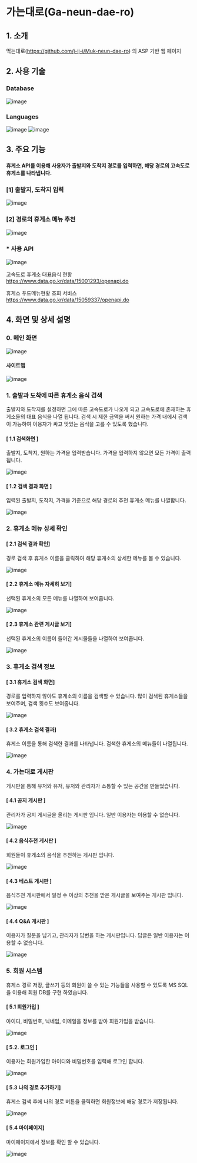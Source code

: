 # 가는대로(Ga-neun-dae-ro)


## 1. 소개
먹는대로(https://github.com/j-ij-i/Muk-neun-dae-ro) 의 ASP 기반 웹 페이지

## 2. 사용 기술
### Database
![image](https://user-images.githubusercontent.com/46212602/95671507-1dbf1880-0bd3-11eb-829f-0ee151269922.png)

### Languages
![image](https://user-images.githubusercontent.com/46212602/95671785-c1a9c380-0bd5-11eb-8d34-0d9e239278a3.png)
![image](https://user-images.githubusercontent.com/46212602/95671509-1ef04580-0bd3-11eb-9755-1a86e914cc42.png)

## 3. 주요 기능
#### 휴게소 API를 이용해 사용자가 출발지와 도착지 경로를 입력하면, 해당 경로의 고속도로 휴게소를 나타냅니다.

### [1] 출발지, 도착지 입력
![image](https://user-images.githubusercontent.com/46212602/95675556-13ad1200-0bf3-11eb-82e7-e9303883950b.png)

### [2] 경로의 휴게소 메뉴 추천
![image](https://user-images.githubusercontent.com/46212602/95677366-fd598300-0bff-11eb-8de8-29fcb30e15fa.png)


### * 사용 API

![image](https://user-images.githubusercontent.com/46212602/95675368-bfedf900-0bf1-11eb-83e0-d0b4d320cb1c.png)

고속도로 휴게소 대표음식 현황
https://www.data.go.kr/data/15001293/openapi.do

휴게소 푸드메뉴현황 조회 서비스
https://www.data.go.kr/data/15059337/openapi.do

## 4. 화면 및 상세 설명
### 0. 메인 화면

![image](https://user-images.githubusercontent.com/46212602/95671525-4a733000-0bd3-11eb-8178-7dbbea61880f.png)

#### 사이트맵

![image](https://user-images.githubusercontent.com/46212602/95672398-624eb200-0bdb-11eb-9f62-4d78abb7864d.png)
### 1. 출발과 도착에 따른 휴게소 음식 검색
출발지와 도착지를 설정하면 그에 따른 고속도로가 나오게 되고 고속도로에 존재하는 휴게소들의 대표 음식을 나열 됩니다. 검색 시 제한 금액을 써서 원하는 가격 내에서 검색이 가능하여 이용자가 싸고 맛있는 음식을 고를 수 있도록 했습니다.

#### [ 1.1 검색화면 ]
출발지, 도착지, 원하는 가격을 입력받습니다. 가격을 입력하지 않으면 모든 가격이 출력됩니다.

![image](https://user-images.githubusercontent.com/46212602/95671558-8c9c7180-0bd3-11eb-937b-8d716dfea765.png)

#### [ 1.2 검색 결과 화면 ]
입력된 출발지, 도착지, 가격을 기준으로 해당 경로의 추천 휴게소 메뉴를 나열합니다.

![image](https://user-images.githubusercontent.com/46212602/95674203-916c2000-0be9-11eb-9b4e-3828ff8819cb.png)


### 2. 휴게소 메뉴 상세 확인


#### [ 2.1 검색 결과 확인]
경로 검색 후 휴게소 이름을 클릭하여 해당 휴게소의 상세한 메뉴를 볼 수 있습니다.

![image](https://user-images.githubusercontent.com/46212602/95672538-89f24a00-0bdc-11eb-8ec1-12b0bddabee1.png)

#### [ 2.2 휴게소 메뉴 자세히 보기]
선택된 휴게소의 모든 메뉴를 나열하여 보여줍니다.

![image](https://user-images.githubusercontent.com/46212602/95672500-3e3fa080-0bdc-11eb-9fa9-9382236a24c8.png)

#### [ 2.3 휴게소 관련 게시글 보기]
선택된 휴게소의 이름이 들어간 게시물들을 나열하여 보여줍니다.

![image](https://user-images.githubusercontent.com/46212602/95672432-b2c60f80-0bdb-11eb-8bb9-572531ac0103.png)


### 3. 휴게소 검색 정보


#### [ 3.1 휴게소 검색 화면]
경로를 입력하지 않아도 휴게소의 이름을 검색할 수 있습니다. 많이 검색된 휴게소들을 보여주며, 검색 횟수도 보여줍니다. 

![image](https://user-images.githubusercontent.com/46212602/95672573-d3429980-0bdc-11eb-8dc8-9dcbdaaabed5.png)

#### [ 3.2 휴게소 검색 결과]
휴게소 이름을 통해 검색한 결과를 나타냅니다. 검색한 휴게소의 메뉴들이 나열됩니다.

![image](https://user-images.githubusercontent.com/46212602/95672607-1dc41600-0bdd-11eb-89dc-91f8301e278b.png)

### 4. 가는대로 게시판
게시판을 통해 유저와 유저, 유저와 관리자가 소통할 수 있는 공간을 만들었습니다.

#### [ 4.1 공지 게시판 ]
관리자가 공지 게시글을 올리는 게시판 입니다. 일반 이용자는 이용할 수 없습니다.

![image](https://user-images.githubusercontent.com/46212602/95671677-c28e2580-0bd4-11eb-8124-3291a09ddac8.png)

#### [ 4.2 음식추천 게시판 ]
회원들이 휴게소의 음식을 추천하는 게시판 입니다.

![image](https://user-images.githubusercontent.com/46212602/95672365-23206100-0bdb-11eb-97b2-f04afa5c53c2.png)

#### [ 4.3 베스트 게시판 ]
음식추천 게시판에서 일정 수 이상의 추천을 받은 게시글을 보여주는 게시판 입니다.

![image](https://user-images.githubusercontent.com/46212602/95671903-f2d6c380-0bd6-11eb-8cc3-1b50bd494394.png)

#### [ 4.4 Q&A 게시판 ]
이용자가 질문을 남기고, 관리자가 답변을 하는 게시판입니다. 답글은 일반 이용자는 이용할 수 없습니다.

![image](https://user-images.githubusercontent.com/46212602/95671894-d8044f00-0bd6-11eb-912e-0b9fc586723c.png)


### 5. 회원 시스템
휴게소 경로 저장, 글쓰기 등의 회원이 쓸 수 있는 기능들을 사용할 수 있도록 MS SQL을 이용해 회원 DB를 구현 하였습니다.

#### [ 5.1 회원가입 ]
아이디, 비밀번호, 닉네임, 이메일을 정보를 받아 회원가입을 받습니다.

![image](https://user-images.githubusercontent.com/46212602/95671538-6c6cb280-0bd3-11eb-9c9d-a62a8b39a538.png)

#### [ 5.2. 로그인 ]
이용자는 회원가입한 아이디와 비밀번호를 입력해 로그인 합니다.

![image](https://user-images.githubusercontent.com/46212602/95671535-6a0a5880-0bd3-11eb-9db6-cbcaf40fdd35.png)

#### [ 5.3 나의 경로 추가하기]
휴게소 검색 후에 나의 경로 버튼을 클릭하면 회원정보에 해당 경로가 저장됩니다.

![image](https://user-images.githubusercontent.com/46212602/95671571-a76ee600-0bd3-11eb-98c7-83f441cf92a3.png)

#### [ 5.4 마이페이지]
마이페이지에서 정보를 확인 할 수 있습니다.

![image](https://user-images.githubusercontent.com/46212602/95671577-c66d7800-0bd3-11eb-8ca8-a089fdd37b38.png)
